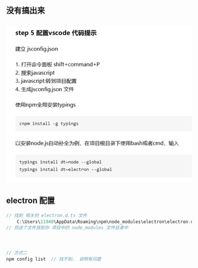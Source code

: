 ## 没有搞出来

## ![image-20210522201757852](image-20210522201757852.png)





## electron 配置

```java
// 找到 相关的 electron.d.ts 文件
	C:\Users\11940\AppData\Roaming\npm\node_modules\electron\electron.d.ts
// 将这个文件放到你 项目中的 node_modules 文件目录中        
        
        
        
// 方式二
npm config list  // 找不到， 说明有问题        
        
```

